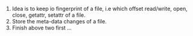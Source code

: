 1) Idea is to keep io fingerprint of a file, i.e
   which offset read/write, open, close, getattr, setattr of a file.
2) Store the meta-data changes of a file.
3) Finish above two first ...
